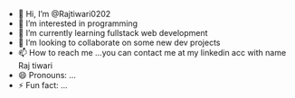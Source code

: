 - 👋 Hi, I’m @Rajtiwari0202
- 👀 I’m interested in programming
- 🌱 I’m currently learning fullstack web development
- 💞️ I’m looking to collaborate on some new dev projects
- 📫 How to reach me ...you can contact me at my linkedin acc with name Raj tiwari
- 😄 Pronouns: ...
- ⚡ Fun fact: ...

<!---
Rajtiwari0202/Rajtiwari0202 is a ✨ special ✨ repository because its `README.md` (this file) appears on your GitHub profile.
You can click the Preview link to take a look at your changes.
--->
